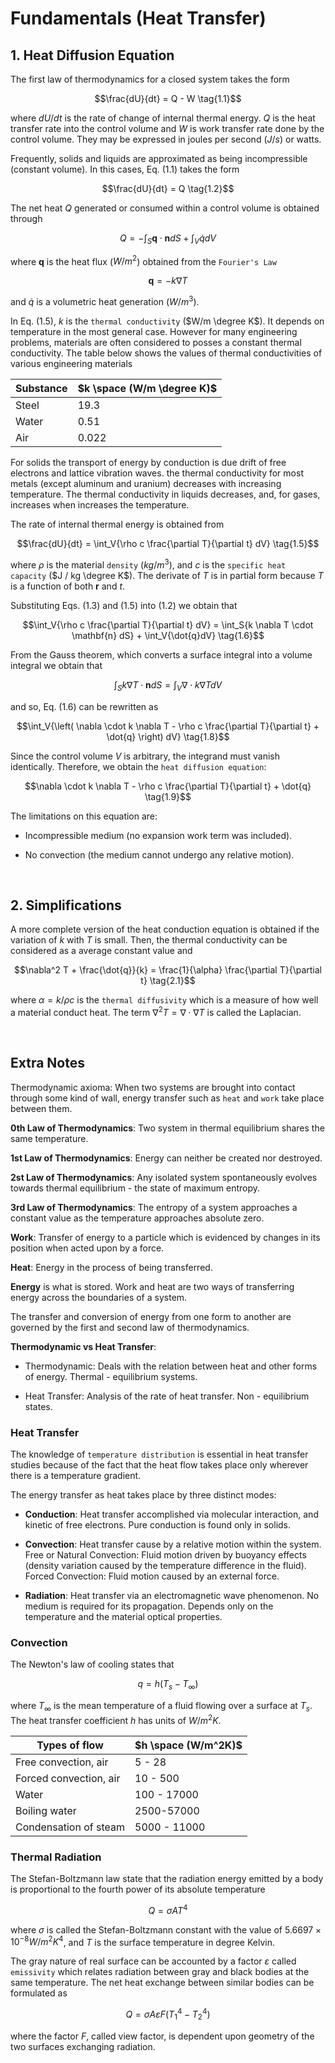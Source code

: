 # Fundamentals (Heat Transfer)

## 1. Heat Diffusion Equation

The first law of thermodynamics for a closed system takes the form

$$\frac{dU}{dt} = Q - W \tag{1.1}$$

where $dU/dt$ is the rate of change of internal thermal energy. $Q$ is the heat transfer rate into the control volume and $W$ is work transfer rate done by the control volume. They may be expressed in joules per second ($J/s$) or watts. 

Frequently, solids and liquids are approximated as being incompressible (constant volume). In this cases, Eq. (1.1) takes the form

$$\frac{dU}{dt} = Q \tag{1.2}$$

The net heat $Q$ generated or consumed within a control volume is obtained through

$$Q = - \int_S{\mathbf{q} \cdot \mathbf{n} dS} + \int_V{\dot{q}dV} \tag{1.3}$$

where $\mathbf{q}$ is the heat flux ($W/m^2$) obtained from the `Fourier's Law`

$$ \mathbf{q} = - k \nabla T \tag{1.4}$$

and $\dot{q}$ is a volumetric heat generation ($W / m^3$). 

In Eq. (1.5), $k$ is the `thermal conductivity` ($W/m \degree K$). It depends on temperature in the most general case. However for many engineering problems, materials are often considered to posses a constant thermal conductivity. The table below shows the values of thermal conductivities of various engineering materials

|Substance|$k \space (W/m \degree K)$|
|----|----|
|Steel|19.3|
|Water|0.51|
|Air|0.022|

For solids the transport of energy by conduction is due drift of free electrons and lattice vibration waves. the thermal conductivity for most metals (except aluminum and uranium) decreases with increasing temperature. The thermal conductivity in liquids decreases, and, for gases, increases when increases the temperature.

The rate of internal thermal energy is obtained from

$$\frac{dU}{dt} = \int_V{\rho c \frac{\partial T}{\partial t} dV} \tag{1.5}$$

where $\rho$ is the material `density` ($kg / m^3$), and $c$ is the `specific heat capacity` ($J / kg \degree K$). The derivate of $T$ is in partial form because $T$ is a function of both $\mathbf{r}$ and $t$.

Substituting Eqs. (1.3) and (1.5) into (1.2) we obtain that

$$\int_V{\rho c \frac{\partial T}{\partial t} dV} = \int_S{k \nabla T \cdot \mathbf{n} dS} + \int_V{\dot{q}dV} \tag{1.6}$$

From the Gauss theorem, which converts a surface integral into a volume integral we obtain that

$$\int_S{k \nabla T \cdot \mathbf{n} dS} = \int_V{\nabla \cdot k \nabla T dV} \tag{1.7}$$

and so, Eq. (1.6) can be rewritten as

$$\int_V{\left( \nabla \cdot k \nabla T  - \rho c \frac{\partial T}{\partial t} + \dot{q} \right) dV} \tag{1.8}$$

Since the control volume $V$ is arbitrary, the integrand must vanish identically. Therefore, we obtain the `heat diffusion equation`:

$$\nabla \cdot k \nabla T  - \rho c \frac{\partial T}{\partial t} + \dot{q} \tag{1.9}$$

The limitations on this equation are:

- Incompressible medium (no expansion work term was included).

- No convection (the medium cannot undergo any relative motion).

<br>


## 2. Simplifications

A more complete version of the heat conduction equation is obtained if the variation of $k$ with $T$ is small. Then, the thermal conductivity can be considered as a average constant value and 

$$\nabla^2 T + \frac{\dot{q}}{k} = \frac{1}{\alpha} \frac{\partial T}{\partial t}  \tag{2.1}$$

where $\alpha = k / \rho c$ is the `thermal diffusivity` which is a measure of how well a material conduct heat. The term $\nabla^2 T = \nabla \cdot \nabla T$ is called the Laplacian.

<br>


## Extra Notes

Thermodynamic axioma: When two systems are brought into contact through some kind of wall, energy transfer such as `heat` and `work` take place between them.

**0th Law of Thermodynamics**: Two system in thermal equilibrium shares the same temperature.

**1st Law of Thermodynamics**: Energy can neither be created nor destroyed.

**2st Law of Thermodynamics**: Any isolated system spontaneously evolves towards thermal equilibrium - the state of maximum entropy.

**3rd Law of Thermodynamics**: The entropy of a system approaches a constant value as the temperature approaches absolute zero.

**Work**: Transfer of energy to a particle which is evidenced by changes in its position when acted upon by a force.

**Heat**: Energy in the process of being transferred.

**Energy** is what is stored. Work and heat are two ways of transferring energy across the boundaries of a system.

The transfer and conversion of energy from one form to another are governed by the first and second law of thermodynamics.

**Thermodynamic vs Heat Transfer**:

* Thermodynamic: Deals with the relation between heat and other forms of energy. Thermal - equilibrium systems.

* Heat Transfer: Analysis of the rate of heat transfer. Non - equilibrium states.

### Heat Transfer

The knowledge of `temperature distribution` is essential in heat transfer studies because of the fact that the heat flow takes place only wherever there is a temperature gradient.

The energy transfer as heat takes place by three distinct modes: 

* **Conduction**: Heat transfer accomplished via molecular interaction, and kinetic of free electrons. Pure conduction is found only in solids.

* **Convection**: Heat transfer cause by a relative motion within the system. Free or Natural Convection: Fluid motion driven by buoyancy effects (density variation caused by the temperature difference in the fluid). Forced Convection: Fluid motion caused by an external force.

* **Radiation**: Heat transfer via an electromagnetic wave phenomenon. No medium is required for its propagation. Depends only on the temperature and the material optical properties.

### Convection

The Newton's law of cooling states that

$$q = h(T_s-T_\infty)$$

where $T_\infty$ is the mean temperature of a fluid flowing over a surface at $T_s$. The heat transfer coefficient $h$ has units of $W/m^2K$.

|Types of flow| $h \space (W/m^2K)$|
|---|---|
|Free convection, air| 5 - 28|
|Forced convection, air|10 - 500|
|Water| 100 - 17000|
|Boiling water| 2500-57000|
|Condensation of steam| 5000 - 11000|

### Thermal Radiation

The Stefan-Boltzmann law state that the radiation energy emitted by a body is proportional to the fourth power of its absolute temperature

$$Q = \sigma A T^4$$

where $\sigma$ is called the Stefan-Boltzmann constant with the value of $5.6697 \times 10^{-8} W/m^2K^4$, and $T$ is the surface temperature in degree Kelvin.

The gray nature of real surface can be accounted by a factor $\varepsilon$ called `emissivity` which relates radiation between gray and black bodies at the same temperature. The net heat exchange between similar bodies can be formulated as

$$Q = \sigma A \varepsilon F(T_1^4 - T_2^4)$$

where the factor $F$, called view factor, is dependent upon geometry of the two surfaces exchanging radiation.

<br>
